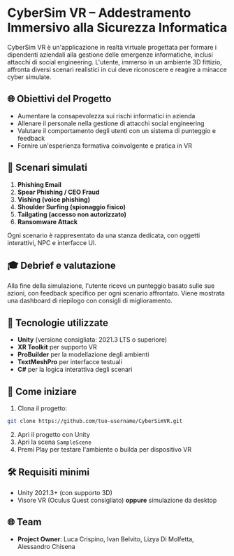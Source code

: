 # CyberSim VR – Addestramento Immersivo alla Sicurezza Informatica

CyberSim VR è un'applicazione in realtà virtuale progettata per formare i dipendenti aziendali alla gestione delle emergenze informatiche, inclusi attacchi di social engineering. L'utente, immerso in un ambiente 3D fittizio, affronta diversi scenari realistici in cui deve riconoscere e reagire a minacce cyber simulate.

## 🌐 Obiettivi del Progetto
- Aumentare la consapevolezza sui rischi informatici in azienda
- Allenare il personale nella gestione di attacchi social engineering
- Valutare il comportamento degli utenti con un sistema di punteggio e feedback
- Fornire un'esperienza formativa coinvolgente e pratica in VR

## 📂 Scenari simulati
1. **Phishing Email**
2. **Spear Phishing / CEO Fraud**
3. **Vishing (voice phishing)**
4. **Shoulder Surfing (spionaggio fisico)**
5. **Tailgating (accesso non autorizzato)**
6. **Ransomware Attack**

Ogni scenario è rappresentato da una stanza dedicata, con oggetti interattivi, NPC e interfacce UI.

## 🎓 Debrief e valutazione
Alla fine della simulazione, l'utente riceve un punteggio basato sulle sue azioni, con feedback specifico per ogni scenario affrontato. Viene mostrata una dashboard di riepilogo con consigli di miglioramento.

## 📅 Tecnologie utilizzate
- **Unity** (versione consigliata: 2021.3 LTS o superiore)
- **XR Toolkit** per supporto VR
- **ProBuilder** per la modellazione degli ambienti
- **TextMeshPro** per interfacce testuali
- **C#** per la logica interattiva degli scenari

## 🚀 Come iniziare
1. Clona il progetto:
```bash
git clone https://github.com/tuo-username/CyberSimVR.git
```
2. Apri il progetto con Unity
3. Apri la scena `SampleScene`
4. Premi Play per testare l'ambiente o builda per dispositivo VR

## 🛠️ Requisiti minimi
- Unity 2021.3+ (con supporto 3D)
- Visore VR (Oculus Quest consigliato) **oppure** simulazione da desktop

## 🌐 Team
- **Project Owner**: Luca Crispino, Ivan Belvito, Lizya Di Molfetta, Alessandro Chisena
